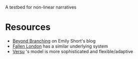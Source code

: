 A testbed for non-linear narratives

# Resources

* [Beyond Branching](https://emshort.blog/2016/04/12/beyond-branching-quality-based-and-salience-based-narrative-structures/) on Emily Short's blog
* [Fallen London](http://fallenlondon.storynexus.com) has a similar underlying system
* [Versu](https://versu.com/about/how-versu-works/) 's model is more sophisticated and flexible/adaptive